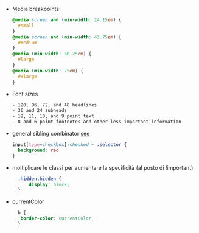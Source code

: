 - Media breakpoints
    ```css
    @media screen and (min-width: 24.15em) {
      #small
    }
    @media screen and (min-width: 43.75em) {
      #medium
    }
    @media (min-width: 60.25em) {
      #large
    }
    @media (min-width: 75em) {
      #xlarge
    }
    ```
- Font sizes
    ```txt
    - 120, 96, 72, and 48 headlines
    - 36 and 24 subheads
    - 12, 11, 10, and 9 point text
    - 8 and 6 point footnotes and other less important information
    ```
    
- general sibling combinator [see](https://www.youtube.com/watch?v=-_QcUmyLdDw)
    ```css
    input[type=checkbox]:checked ~ .selector {
      background: red
    }
    ```
  
 - moltiplicare le classi per aumentare la specificità (al posto di !important)
     ```css
       .hidden.hidden {
           display: block;
       }
     ```
     
- [currentColor](https://www.quirksmode.org/css/color/currentcolor.html)
   ```css
     b {
      border-color: currentColor;
     }
   ```
 